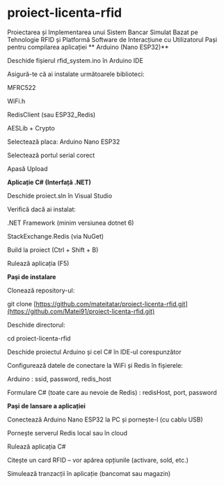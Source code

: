 # proiect-licenta-rfid
Proiectarea și Implementarea unui Sistem  Bancar Simulat Bazat pe Tehnologie RFID și  Platformă Software de Interacțiune cu Utilizatorul
Pași pentru compilarea aplicației
**
Arduino (Nano ESP32)**

Deschide fișierul rfid_system.ino în Arduino IDE

Asigură-te că ai instalate următoarele biblioteci:

MFRC522

WiFi.h

RedisClient (sau ESP32_Redis)

AESLib + Crypto

Selectează placa: Arduino Nano ESP32

Selectează portul serial corect

Apasă Upload

**Aplicație C# (Interfață .NET)**

Deschide proiect.sln în Visual Studio

Verifică dacă ai instalat:

.NET Framework (minim versiunea dotnet 6)

StackExchange.Redis (via NuGet)

Build la proiect (Ctrl + Shift + B)

Rulează aplicația (F5)


**Pași de instalare**

Clonează repository-ul:

git clone [https://github.com/mateitatar/proiect-licenta-rfid.git](https://github.com/Matei91/proiect-licenta-rfid.git)

Deschide directorul:

cd proiect-licenta-rfid

Deschide proiectul Arduino și cel C# în IDE-ul corespunzător

Configurează datele de conectare la WiFi și Redis în fișierele:

Arduino : ssid, password, redis_host

Formulare C# (toate care au nevoie de Redis) : redisHost, port, password

**Pași de lansare a aplicației**

Conectează Arduino Nano ESP32 la PC și pornește-l (cu cablu USB)

Pornește serverul Redis local sau în cloud

Rulează aplicația C#

Citește un card RFID – vor apărea opțiunile (activare, sold, etc.)

Simulează tranzacții în aplicație (bancomat sau magazin)



